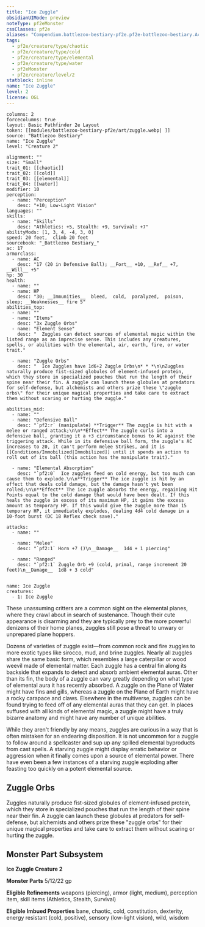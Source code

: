 ```yaml
---
title: "Ice Zuggle"
obsidianUIMode: preview
noteType: pf2eMonster
cssClasses: pf2e
aliases: "Compendium.battlezoo-bestiary-pf2e.pf2e-battlezoo-bestiary.Actor.ChLImKXE82rV2foE" 
tags:
  - pf2e/creature/type/chaotic
  - pf2e/creature/type/cold
  - pf2e/creature/type/elemental
  - pf2e/creature/type/water
  - pf2eMonster
  - pf2e/creature/level/2
statblock: inline
name: "Ice Zuggle"
level: 2
license: OGL
---
```


```statblock
columns: 2
forcecolumns: true
layout: Basic Pathfinder 2e Layout
token: [[modules/battlezoo-bestiary-pf2e/art/zuggle.webp| ]]
source: "Battlezoo Bestiary"
name: "Ice Zuggle"
level: "Creature 2"

alignment: ""
size: "Small"
trait_01: [[chaotic]]
trait_02: [[cold]]
trait_03: [[elemental]]
trait_04: [[water]]
modifier: 10
perception:
  - name: "Perception"
    desc: "+10; Low-Light Vision"
languages: ""
skills:
  - name: "Skills"
    desc: "Athletics: +5, Stealth: +9, Survival: +7"
abilityMods: [1, 3, 4, -4, 3, 0]
speed: 20 feet,  climb 20 feet
sourcebook: "_Battlezoo Bestiary_"
ac: 17
armorclass:
  - name: AC
    desc: "17 (20 in Defensive Ball); __Fort__ +10, __Ref__ +7, __Will__ +5"
hp: 30
health:
  - name: ""
  - name: HP
    desc: "30; __Immunities__  bleed,  cold,  paralyzed,  poison,  sleep; __Weaknesses__ fire 5"
abilities_top:
  - name: ""
  - name: "Items"
    desc: "3x Zuggle Orbs"
  - name: "Element Sense"
    desc: "  Zuggles can detect sources of elemental magic within the listed range as an imprecise sense. This includes any creatures, spells, or abilities with the elemental, air, earth, fire, or water trait."

  - name: "Zuggle Orbs"
    desc: "  Ice Zuggles have 1d6+2 Zuggle Orbs\n* * *\n\nZuggles naturally produce fist-sized globules of element-infused protein, which they store in specialized pouches that run the length of their spine near their fin. A zuggle can launch these globules at predators for self-defense, but alchemists and others prize these \"zuggle orbs\" for their unique magical properties and take care to extract them without scaring or hurting the zuggle."

abilities_mid:
  - name: ""
  - name: "Defensive Ball"
    desc: "`pf2:r` (manipulate) **Trigger** The zuggle is hit with a melee or ranged attack;\n\n**Effect** The zuggle curls into a defensive ball, granting it a +3 circumstance bonus to AC against the triggering attack. While in its defensive ball form, the zuggle's AC increases to 20, it can't perform melee Strikes, and it is [[Conditions/Immobilized|Immobilized]] until it spends an action to roll out of its ball (this action has the manipulate trait)."

  - name: "Elemental Absorption"
    desc: "`pf2:0`  Ice zuggles feed on cold energy, but too much can cause them to explode.\n\n**Trigger** The ice zuggle is hit by an effect that deals cold damage, but the damage hasn't yet been rolled;\n\n**Effect** The ice zuggle absorbs the energy, regaining Hit Points equal to the cold damage that would have been dealt. If this heals the zuggle in excess of its maximum HP, it gains the excess amount as temporary HP. If this would give the zuggle more than 15 temporary HP, it immediately explodes, dealing 4d4 cold damage in a 10-foot burst (DC 18 Reflex check save)."

attacks:
  - name: ""

  - name: "Melee"
    desc: "`pf2:1` Horn +7 ()\n__Damage__  1d4 + 1 piercing"

  - name: "Ranged"
    desc: "`pf2:1` Zuggle Orb +9 (cold, primal, range increment 20 feet)\n__Damage__  1d8 + 3 cold"
 
```

```encounter-table
name: Ice Zuggle
creatures:
  - 1: Ice Zuggle
```



These unassuming critters are a common sight on the elemental planes, where they crawl about in search of sustenance. Though their cute appearance is disarming and they are typically prey to the more powerful denizens of their home planes, zuggles still pose a threat to unwary or unprepared plane hoppers.

Dozens of varieties of zuggle exist—from common rock and fire zuggles to more exotic types like sirocco, mud, and brine zuggles. Nearly all zuggles share the same basic form, which resembles a large caterpillar or wood weevil made of elemental matter. Each zuggle has a central fin along its backside that expands to detect and absorb ambient elemental auras. Other than its fin, the body of a zuggle can vary greatly depending on what type of elemental aura it has recently absorbed. A zuggle on the Plane of Water might have fins and gills, whereas a zuggle on the Plane of Earth might have a rocky carapace and claws. Elsewhere in the multiverse, zuggles can be found trying to feed off of any elemental auras that they can get. In places suffused with all kinds of elemental magic, a zuggle might have a truly bizarre anatomy and might have any number of unique abilities.

While they aren't friendly by any means, zuggles are curious in a way that is often mistaken for an endearing disposition. It is not uncommon for a zuggle to follow around a spellcaster and sup up any spilled elemental byproducts from cast spells. A starving zuggle might display erratic behavior or aggression when it finally comes upon a source of elemental power. There have even been a few instances of a starving zuggle exploding after feasting too quickly on a potent elemental source.

## Zuggle Orbs

Zuggles naturally produce fist-sized globules of element-infused protein, which they store in specialized pouches that run the length of their spine near their fin. A zuggle can launch these globules at predators for self-defense, but alchemists and others prize these "zuggle orbs" for their unique magical properties and take care to extract them without scaring or hurting the zuggle.

## Monster Part Subsystem

**Ice Zuggle Creature 2**

**Monster Parts** 5/12/22 gp

**Eligible Refinements** weapons (piercing), armor (light, medium), perception item, skill items (Athletics, Stealth, Survival)

**Eligible Imbued Properties** bane, chaotic, cold, constitution, dexterity, energy resistant (cold, positive), sensory (low-light vision), wild, wisdom
